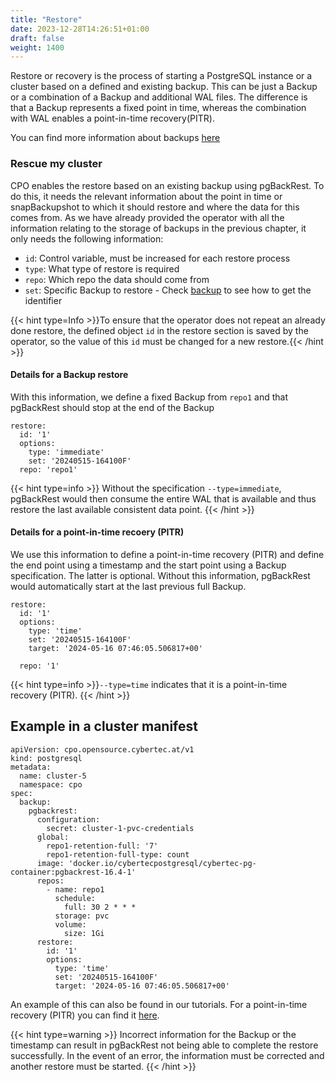 ```yaml
---
title: "Restore"
date: 2023-12-28T14:26:51+01:00
draft: false
weight: 1400
---
```


Restore or recovery is the process of starting a PostgreSQL instance or a cluster based on a defined and existing backup. This can be just a Backup or a combination of a Backup and additional WAL files. The difference is that a Backup represents a fixed point in time, whereas the combination with WAL enables a point-in-time recovery(PITR). 

You can find more information about backups [here](../backup/introduction/)

### Rescue my cluster

CPO enables the restore based on an existing backup using pgBackRest. To do this, it needs the relevant information about the point in time or snapBackupshot to which it should restore and where the data for this comes from. 
As we have already provided the operator with all the information relating to the storage of backups in the previous chapter, it only needs the following information: 
- `id`: Control variable, must be increased for each restore process 
- `type`: What type of restore is required
- `repo`: Which repo the data should come from
- `set`: Specific Backup to restore - Check [backup](../backup/check_backups/) to see how to get the identifier

{{< hint type=Info >}}To ensure that the operator does not repeat an already done restore, the defined object `id` in the restore section is saved by the operator, so the value of this `id` must be changed for a new restore.{{< /hint >}}

#### Details for a Backup restore
With this information, we define a fixed Backup from `repo1` and that pgBackRest should stop at the end of the Backup
```
restore:
  id: '1'
  options:
    type: 'immediate'
    set: '20240515-164100F'
  repo: 'repo1'
```

{{< hint type=info >}} Without the specification `--type=immediate`, pgBackRest would then consume the entire WAL that is available and thus restore the last available consistent data point. {{< /hint >}}

#### Details for a point-in-time recoery (PITR)
We use this information to define a point-in-time recovery (PITR) and define the end point using a timestamp and the start point using a Backup specification. The latter is optional. Without this information, pgBackRest would automatically start at the last previous full Backup. 
```
restore:
  id: '1'
  options:
    type: 'time'
    set: '20240515-164100F'
    target: '2024-05-16 07:46:05.506817+00'

  repo: '1'
```
{{< hint type=info >}}`--type=time` indicates that it is a point-in-time recovery (PITR).  {{< /hint >}}

## Example in a cluster manifest

```
apiVersion: cpo.opensource.cybertec.at/v1
kind: postgresql
metadata:
  name: cluster-5
  namespace: cpo
spec:
  backup:
    pgbackrest:
      configuration:
        secret: cluster-1-pvc-credentials
      global:
        repo1-retention-full: '7'
        repo1-retention-full-type: count
      image: 'docker.io/cybertecpostgresql/cybertec-pg-container:pgbackrest-16.4-1'
      repos:
        - name: repo1
          schedule:
            full: 30 2 * * *
          storage: pvc
          volume:
            size: 1Gi
      restore:
        id: '1'
        options:
          type: 'time'
          set: '20240515-164100F'
          target: '2024-05-16 07:46:05.506817+00'
```
An example of this can also be found in our tutorials. For a point-in-time recovery (PITR) you can find it [here](https://github.com/cybertec-postgresql/CYBERTEC-operator-tutorials/tree/main/cluster-tutorials/restore_pitr).

{{< hint type=warning >}} Incorrect information for the Backup or the timestamp can result in pgBackRest not being able to complete the restore successfully. In the event of an error, the information must be corrected and another restore must be started. {{< /hint >}}
